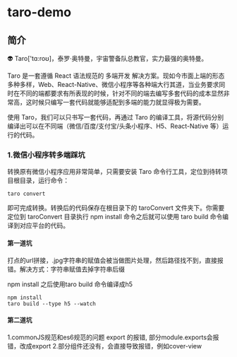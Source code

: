 # taro-demo
## 简介
👽 Taro['tɑ:roʊ]，泰罗·奥特曼，宇宙警备队总教官，实力最强的奥特曼。

Taro 是一套遵循 React 语法规范的 多端开发 解决方案。现如今市面上端的形态多种多样，Web、React-Native、微信小程序等各种端大行其道，当业务要求同时在不同的端都要求有所表现的时候，针对不同的端去编写多套代码的成本显然非常高，这时候只编写一套代码就能够适配到多端的能力就显得极为需要。

使用 Taro，我们可以只书写一套代码，再通过 Taro 的编译工具，将源代码分别编译出可以在不同端（微信/百度/支付宝/头条小程序、H5、React-Native 等）运行的代码。

### 1.微信小程序转多端踩坑
 
转换原有微信小程序应用非常简单，只需要安装 Taro 命令行工具，定位到待转项目根目录，运行命令：

    taro convert

即可完成转换。转换后的代码保存在根目录下的 taroConvert 文件夹下。你需要定位到 taroConvert 目录执行 npm install 命令之后就可以使用 taro build 命令编译到对应平台的代码。

#### 第一道坑
   
   打点的url拼接，.jpg字符串的赋值会被当做图片处理，然后路径找不到，直接报错。解决方式：字符串赋值去掉字符串后缀

   npm install 之后使用taro build 命令编译成h5

 	npm install
	taro build --type h5 --watch

#### 第二道坑
   
   1.commonJS规范和es6规范的问题
	export 的报错, 部分module.exports会报错，改成export
   2.部分组件还没有，会直接导致报错，例如cover-view
   		
